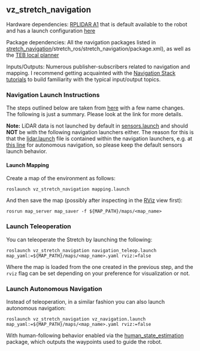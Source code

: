 ## vz_stretch_navigation


Hardware dependencies: [RPLIDAR A1](http://wiki.ros.org/rplidar) that is default available to the robot and has a launch configuration [here](../vz_ros_wrappers/launch/lidar.launch)

Package dependencies: All the navigation packages listed in [stretch_navigation](https://github.com/paulghanem/Visual_Acoustic_Nav_Petra_2023)/stretch_ros/stretch_navigation/package.xml), as well as the [TEB local planner](http://wiki.ros.org/teb_local_planner)

Inputs/Outputs: Numerous publisher-subscribers related to navigation and mapping. I recommend getting acquainted with the [Navigation Stack tutorials](http://wiki.ros.org/navigation) to build familiarity with the typical input/output topics.

### Navigation Launch Instructions

The steps outlined below are taken from [here](https://github.com/hello-robot/stretch_ros/tree/master/stretch_navigation) with a few name changes. The following is just a summary. Please look at the link for more details.

**Note:** LiDAR data is not launched by default in [sensors.launch](../vz_ros_wrappers/launch/sensors.launch) and should __NOT__ be with the following navigation launchers either. The reason for this is that the [lidar.launch](../vz_ros_wrappers/launch/lidar.launch) file is contained within the navigation launchers, e.g. at [this line](launch/vz_navigation.launch#L13) for autonomous navigation, so please keep the default sensors launch behavior.

#### Launch Mapping

Create a map of the environment as follows:
```
roslaunch vz_stretch_navigation mapping.launch
```

And then save the map (possibly after inspecting in the [RViz](../vz_ros_wrappers/rviz/mapping.rviz) view first):
```
rosrun map_server map_saver -f ${MAP_PATH}/maps/<map_name>
```

### Launch Teleoperation

You can teleoperate the Stretch by launching the following:
```
roslaunch vz_stretch_navigation navigation_teleop.launch map_yaml:=${MAP_PATH}/maps/<map_name>.yaml rviz:=false
```
Where the map is loaded from the one created in the previous step, and the `rviz` flag can be set depending on your preference for visualization or not.

### Launch Autonomous Navigation

Instead of teleoperation, in a similar fashion you can also launch autonomous navigation:
```
roslaunch vz_stretch_navigation vz_navigation.launch map_yaml:=${MAP_PATH}/maps/<map_name>.yaml rviz:=false
```
With human-following behavior enabled via the [human_state_estimation](../vz_human_state_estimation/) package, which outputs the waypoints used to guide the robot.
